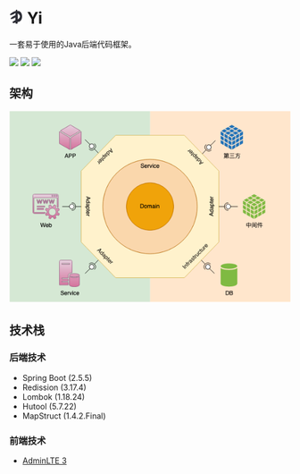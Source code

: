 # <img src="src/docs/YI.logo-200x200.png" width="25" height="25"> Yi

一套易于使用的Java后端代码框架。

[![][GitHub img]][GitHub]
[![][CircleCI img]][CircleCI]
[![][Sonar img]][Sonar]

## 架构

<img src="src/docs/yi-architecture.png">

## 技术栈

### 后端技术

- Spring Boot (2.5.5)
- Redission (3.17.4)
- Lombok (1.18.24)
- Hutool (5.7.22)
- MapStruct (1.4.2.Final)

### 前端技术

- [AdminLTE 3](https://github.com/ColorlibHQ/AdminLTE)

[GitHub]:https://github.com/burgeon-0/yi/actions
[GitHub img]:https://github.com/burgeon-0/yi/actions/workflows/build.yml/badge.svg

[CircleCI]:https://dl.circleci.com/status-badge/redirect/gh/burgeon-0/yi/tree/master
[CircleCI img]:https://dl.circleci.com/status-badge/img/gh/burgeon-0/yi/tree/master.svg?style=svg

[Sonar]:https://sonarcloud.io/summary/new_code?id=burgeon-0_yi
[Sonar img]:https://sonarcloud.io/api/project_badges/measure?project=burgeon-0_yi&metric=sqale_index
